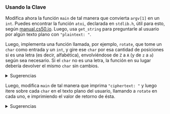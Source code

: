 ### Usando la Clave

Modifica ahora la función `main` de tal manera que convierta `argv[1]` en un `int`. Puedes encontrar la función `atoi`, declarada en `stdlib.h`, útil para esto, según [manual.cs50.io](https://manual.cs50.io/). Luego, usa `get_string` para preguntarle al usuario por algún texto plano con `"plaintext: "`.

Luego, implementa una función llamada, por ejemplo, `rotate`, que tome un `char` como entrada y un `int`, y gire ese `char` por esa cantidad de posiciones si es una letra (es decir, alfabética), envolviéndose de `Z` a `A` (y de `z` a `a`) según sea necesario. Si el `char` no es una letra, la función en su lugar debería devolver el mismo `char` sin cambios.


<details><summary>Sugerencias</summary><ul>
  <li data-marker="*">Probablemente quieras un prototipo como el siguiente:
    <div class="language-c highlighter-rouge"><div class="highlight"><pre class="highlight"><code><span class="kt">char</span> <span class="nf">rotate</span><span class="p">(</span><span class="kt">char</span> <span class="n">c</span><span class="p">,</span> <span class="kt">int</span> <span class="n">n</span><span class="p">);</span>
</code></pre></div>    </div>
    <p>Una llamada a la función como</p>
    <div class="language-c highlighter-rouge"><div class="highlight"><pre class="highlight"><code><span class="n">rotate</span><span class="p">(</span><span class="sc">'A'</span><span class="p">,</span> <span class="mi">1</span><span class="p">)</span>
</code></pre></div>    </div>
    <p>o incluso</p>
    <div class="language-plaintext highlighter-rouge"><div class="highlight"><pre class="highlight"><code>rotate('A', 27)
</code></pre></div>    </div>
    <p>debe devolver <code class="language-plaintext highlighter-rouge">'B'</code>. Y una llamada a la función como</p>
    <div class="language-c highlighter-rouge"><div class="highlight"><pre class="highlight"><code><span class="n">rotate</span><span class="p">(</span><span class="sc">'!'</span><span class="p">,</span> <span class="mi">13</span><span class="p">)</span>
</code></pre></div>    </div>
    <p>debe devolver <code class="language-plaintext highlighter-rouge">'!'</code>.</p>
  </li>
  <li data-marker="*">Recuerda que puedes convertir explícitamente un `char` en un `int` con `(char)`, y un `int` en un `char` con `(int)`. O puedes hacerlo implícitamente tratando uno como el otro.</li>
  <li data-marker="*">Probablemente quieras restar el valor ASCII de <code class="language-plaintext highlighter-rouge">'A'</code> de cualquier letra mayúscula, para tratar <code class="language-plaintext highlighter-rouge">'A'</code> como <code class="language-plaintext highlighter-rouge">0</code>, <code class="language-plaintext highlighter-rouge">'B'</code> como <code class="language-plaintext highlighter-rouge">1</code>, y así sucesivamente, mientras realizas aritmética. Y luego añadirlo cuando termines con lo mismo.</li>
  <li data-marker="*">Probablemente quieras restar el valor ASCII de <code class="language-plaintext highlighter-rouge">'a'</code> de cualquier letra minúscula, para tratar <code class="language-plaintext highlighter-rouge">'a'</code> como <code class="language-plaintext highlighter-rouge">0</code>, <code class="language-plaintext highlighter-rouge">'b'</code> como <code class="language-plaintext highlighter-rouge">1</code>, y así sucesivamente, mientras realizas aritmética. Y luego añadirlo cuando termines con lo mismo.</li>
  <li data-marker="*">Podrías encontrar útiles algunas otras funciones declaradas en <code class="language-plaintext highlighter-rouge">ctype.h</code>, según [manual.cs50.io](https://manual.cs50.io/).</li>
  <li data-marker="*">Probablemente te resulte útil el operador `%` al hacer aritmética "envolvente" desde un valor como `25` a `0`.</li>
</ul></details>

Luego, modifica `main` de tal manera que imprima `"ciphertext: "` y luego itere sobre cada `char` en el texto plano del usuario, llamando a `rotate` en cada uno, e imprimiendo el valor de retorno de ésta.

<details><summary>Sugerencias</summary><ul>
  <li data-marker="*">Recuerda que `printf` puede imprimir un `char` usando `%c`.</li>
  <li data-marker="*">Si no ves ninguna salida cuando llamas a `printf`, puede ser porque estás imprimiendo caracteres fuera del rango ASCII válido de 0 a 127. ¡Intenta imprimir caracteres temporales como números (usando `%i` en lugar de `%c`) para ver qué valores estás imprimiendo!</li>
</ul></details>